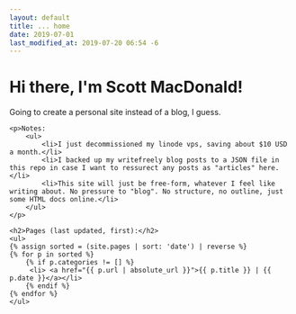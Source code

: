 ```yaml
---
layout: default
title: ... home
date: 2019-07-01
last_modified_at: 2019-07-20 06:54 -6
---
```

<div class="blurb">
	<h1>Hi there, I'm Scott MacDonald!</h1>	
	<p>Going to create a personal site instead of a blog, I guess.</p>	

	<p>Notes:
		<ul>
			<li>I just decommissioned my linode vps, saving about $10 USD a month.</li>
			<li>I backed up my writefreely blog posts to a JSON file in this repo in case I want to ressurect any posts as "articles" here.</li>
			<li>This site will just be free-form, whatever I feel like writing about. No pressure to "blog". No structure, no outline, just some HTML docs online.</li>
		</ul>
	</p>

	<h2>Pages (last updated, first):</h2>
	<ul>
	{% assign sorted = (site.pages | sort: 'date') | reverse %}
	{% for p in sorted %}
		{% if p.categories != [] %}
	  	 <li> <a href="{{ p.url | absolute_url }}">{{ p.title }} | {{ p.date }}</a></li>
		{% endif %}
 	{% endfor %}
	</ul>

</div><!-- /.blurb -->
